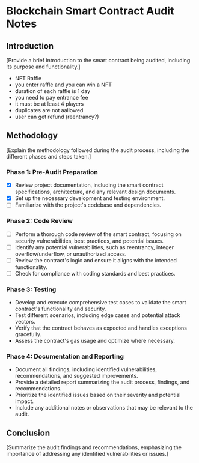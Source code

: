 # Blockchain Smart Contract Audit Notes

## Introduction
[Provide a brief introduction to the smart contract being audited, including its purpose and functionality.]

- NFT Raffle
- you enter raffle and you can win a NFT
- duration of each raffle is 1 day
- you need to pay entrance fee 
- it must be at least 4 players
- duplicates are not aallowed
- user can get refund (reentrancy?)

## Methodology
[Explain the methodology followed during the audit process, including the different phases and steps taken.]

### Phase 1: Pre-Audit Preparation
- [x] Review project documentation, including the smart contract specifications, architecture, and any relevant design documents.
- [x] Set up the necessary development and testing environment.
- [ ] Familiarize with the project's codebase and dependencies.

### Phase 2: Code Review
- [ ] Perform a thorough code review of the smart contract, focusing on security vulnerabilities, best practices, and potential issues.
- [ ] Identify any potential vulnerabilities, such as reentrancy, integer overflow/underflow, or unauthorized access.
- [ ] Review the contract's logic and ensure it aligns with the intended functionality.
- [ ] Check for compliance with coding standards and best practices.

### Phase 3: Testing
- Develop and execute comprehensive test cases to validate the smart contract's functionality and security.
- Test different scenarios, including edge cases and potential attack vectors.
- Verify that the contract behaves as expected and handles exceptions gracefully.
- Assess the contract's gas usage and optimize where necessary.

### Phase 4: Documentation and Reporting
- Document all findings, including identified vulnerabilities, recommendations, and suggested improvements.
- Provide a detailed report summarizing the audit process, findings, and recommendations.
- Prioritize the identified issues based on their severity and potential impact.
- Include any additional notes or observations that may be relevant to the audit.


## Conclusion
[Summarize the audit findings and recommendations, emphasizing the importance of addressing any identified vulnerabilities or issues.]
